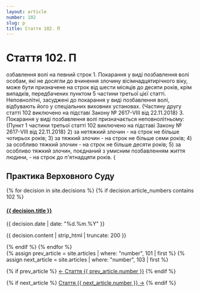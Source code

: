 ```yaml
---
layout: article
number: 102
slug: p
title: Стаття 102. П
---
```


# Стаття 102. П

озбавлення волі на певний строк 1. Покарання у виді позбавлення волі особам, які не досягли до вчинення злочину вісімнадцятирічного віку, може бути призначене на строк від шести місяців до десяти років, крім випадків, передбачених пунктом 5 частини третьої цієї статті. Неповнолітні, засуджені до покарання у виді позбавлення волі, відбувають його у спеціальних виховних установах. {Частину другу статті 102 виключено на підставі Закону № 2617-VIII від 22.11.2018} 3. Покарання у виді позбавлення волі призначається неповнолітньому: {Пункт 1 частини третьої статті 102 виключено на підставі Закону № 2617-VIII від 22.11.2018} 2) за нетяжкий злочин - на строк не більше чотирьох років; 3) за тяжкий злочин - на строк не більше семи років; 4) за особливо тяжкий злочин - на строк не більше десяти років; 5) за особливо тяжкий злочин, поєднаний з умисним позбавленням життя людини, - на строк до п'ятнадцяти років. {

## Практика Верховного Суду

<div class="decisions-container">
{% for decision in site.decisions %}
  {% if decision.article_numbers contains 102 %}
    <div class="decision-item">
      <h4><a href="{{ decision.url }}">{{ decision.title }}</a></h4>
      <p class="decision-date">{{ decision.date | date: "%d.%m.%Y" }}</p>
      <p class="decision-excerpt">{{ decision.content | strip_html | truncate: 200 }}</p>
    </div>
  {% endif %}
{% endfor %}
</div>

<div class="article-navigation">
  {% assign prev_article = site.articles | where: "number", 101 | first %}
  {% assign next_article = site.articles | where: "number", 103 | first %}
  
  {% if prev_article %}
    <a href="{{ prev_article.url }}" class="prev-article">← Стаття {{ prev_article.number }}</a>
  {% endif %}
  
  {% if next_article %}
    <a href="{{ next_article.url }}" class="next-article">Стаття {{ next_article.number }} →</a>
  {% endif %}
</div>
